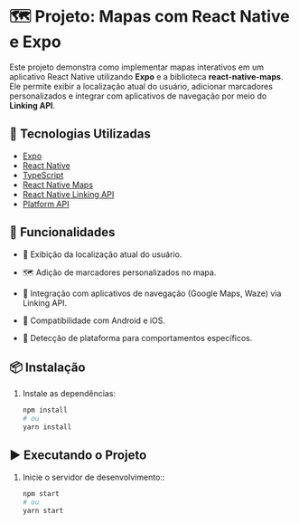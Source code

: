 # 🗺️ Projeto: Mapas com React Native e Expo

Este projeto demonstra como implementar mapas interativos em um aplicativo React Native utilizando **Expo** e a biblioteca **react-native-maps**. Ele permite exibir a localização atual do usuário, adicionar marcadores personalizados e integrar com aplicativos de navegação por meio do **Linking API**.

## 🚀 Tecnologias Utilizadas

- [Expo](https://expo.dev/)
- [React Native](https://reactnative.dev/)
- [TypeScript](https://www.typescriptlang.org/)
- [React Native Maps](https://github.com/react-native-maps/react-native-maps)
- [React Native Linking API](https://reactnative.dev/docs/linking)
- [Platform API](https://reactnative.dev/docs/platform)

## 🧰 Funcionalidades

- 📍 Exibição da localização atual do usuário.

- 🗺️ Adição de marcadores personalizados no mapa.

- 🔗 Integração com aplicativos de navegação (Google Maps, Waze) via Linking API.

- 📱 Compatibilidade com Android e iOS.

- 🧭 Detecção de plataforma para comportamentos específicos.

## 📦 Instalação

1. Instale as dependências:

   ```bash
   npm install
   # ou
   yarn install
   ```

## ▶️ Executando o Projeto

1. Inicie o servidor de desenvolvimento::

   ```bash
   npm start
   # ou
   yarn start
   ```